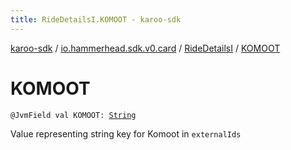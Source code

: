 ```yaml
---
title: RideDetailsI.KOMOOT - karoo-sdk
---
```


[karoo-sdk](../../index.html) / [io.hammerhead.sdk.v0.card](../index.html) / [RideDetailsI](index.html) / [KOMOOT](./-k-o-m-o-o-t.html)

# KOMOOT

`@JvmField val KOMOOT: `[`String`](https://kotlinlang.org/api/latest/jvm/stdlib/kotlin/-string/index.html)

Value representing string key for Komoot in `externalIds`

